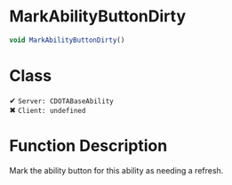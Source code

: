 # MarkAbilityButtonDirty
```js	
void MarkAbilityButtonDirty()
```
# Class
✔ `Server: CDOTABaseAbility`  
✖ `Client: undefined`  

# Function Description
Mark the ability button for this ability as needing a refresh.
